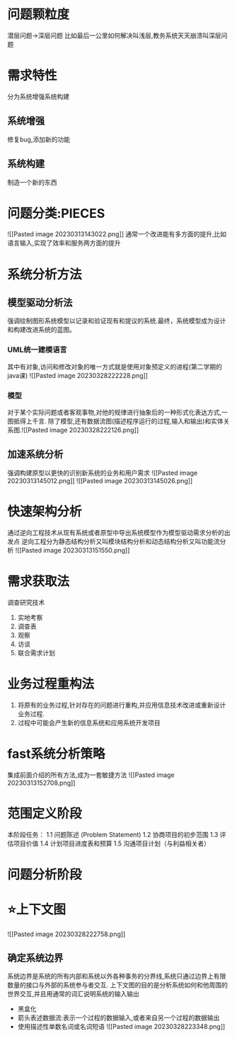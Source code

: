# 问题颗粒度
潜层问题->深层问题
比如最后一公里如何解决叫浅层,教务系统天天崩溃叫深层问题
# 需求特性
分为系统增强系统构建
## 系统增强
修复bug,添加新的功能
## 系统构建
制造一个新的东西

# 问题分类:PIECES
![[Pasted image 20230313143022.png]]
通常一个改进能有多方面的提升,比如语言输入,实现了效率和服务两方面的提升

# 系统分析方法
## 模型驱动分析法
强调绘制图形系统模型以记录和验证现有和提议的系统.最终，系统模型成为设计和构建改进系统的蓝图。
### UML统一建模语言
其中有对象,访问和修改对象的唯一方式就是使用对象预定义的进程(第二学期的java课)
![[Pasted image 20230328222228.png]]

### 模型
对于某个实际问题或者客观事物,对他的规律进行抽象后的一种形式化表达方式,一图抵得上千言.
除了模型,还有数据流图(描述程序运行的过程,输入和输出)和实体关系图.![[Pasted image 20230328222126.png]]
## 加速系统分析
强调构建原型以更快的识别新系统的业务和用户需求
![[Pasted image 20230313145012.png]]
![[Pasted image 20230313145026.png]]
# 快速架构分析
通过逆向工程技术从现有系统或者原型中导出系统模型作为模型驱动需求分析的出发点
逆向工程分为静态结构分析又叫模块结构分析和动态结构分析又叫功能流分析
![[Pasted image 20230313151550.png]]

# 需求获取法
调查研究技术
1. 实地考察
2. 调查表
3. 观察
4. 访谈
5. 联合需求计划

# 业务过程重构法
1. 将原有的业务过程,针对存在的问题进行重构,并应用信息技术改进或重新设计业务过程.
2. 过程中可能会产生新的信息系统和应用系统开发项目

# fast系统分析策略
集成前面介绍的所有方法,成为一套敏捷方法
![[Pasted image 20230313152708.png]]
# 范围定义阶段
本阶段任务：
1.1 问题陈述 (Problem Statement)
1.2 协商项目的初步范围
1.3 评估项目价值
1.4 计划项目进度表和预算
1.5 沟通项目计划（与利益相关者）
# 问题分析阶段
# ⭐️上下文图
![[Pasted image 20230328222758.png]]
## 确定系统边界
系统边界是系统的所有内部和系统以外各种事务的分界线,系统只通过边界上有限数量的接口与外部的系统参与者交互.
上下文图的目的是分析系统如何和他周围的世界交互,并且用通常的词汇说明系统的输入输出
- 黑盒化
- 箭头表述数据流:表示一个过程的数据输入,或者来自另一个过程的数据输出
- 使用描述性单数名词或名词短语
![[Pasted image 20230328223348.png]]

